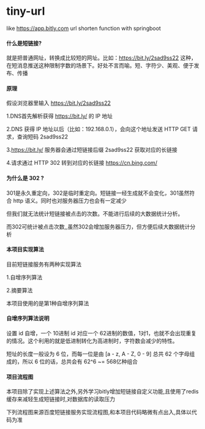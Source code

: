 # tiny-url
like https://app.bitly.com url shorten function with springboot

#### 什么是短链接?

就是把普通网址，转换成比较短的网址。比如：https://bit.ly/2sad9ss22 这种，在短消息推送这种限制字数的场景下。好处不言而喻。短、字符少、美观、便于发布、传播

#### 原理

假设浏览器里输入  https://bit.ly/2sad9ss22

1.DNS首先解析获得 https://bit.ly/ 的 IP 地址

2.DNS 获得 IP 地址以后（比如：192.168.0.1），会向这个地址发送 HTTP GET 请求，查询短码 2sad9ss22

3.https://bit.ly/ 服务器会通过短链接后缀 2sad9ss22 获取对应的长链接

4.请求通过 HTTP 302 转到对应的长链接 https://cn.bing.com/

#### 为什么是 302 ?

301是永久重定向，302是临时重定向。短链接一经生成就不会变化，301虽然符合 http 语义。同时也对服务器压力也会有一定减少

但我们就无法统计短链接被点击的次数。不能进行后续的大数据统计分析。

而302可统计被点击次数,,虽然302会增加服务器压力，但方便后续大数据统计分析

#### 本项目实现算法
目前短链接服务有两种实现算法

1.自增序列算法 

2.摘要算法

本项目使用的是第1种自增序列算法

#### 自增序列算法说明

设置 id 自增，一个 10进制 id 对应一个 62进制的数值，1对1，也就不会出现重复的情况。这个利用的就是低进制转化为高进制时，字符数会减少的特性。

短址的长度一般设为 6 位，而每一位是由 [a - z, A - Z, 0 - 9] 总共 62 个字母组成的，所以 6 位的话，总共会有 62^6 ~= 568亿种组合

#### 项目流程图

本项目除了实现上述算法之外,另外学习bitly增加短链接自定义功能,且使用了redis缓存来减轻生成短链接时,对数据库的读取压力

下列流程图来源百度短链接服务实现流程图,和本项目代码略微有点出入,具体以代码为准



